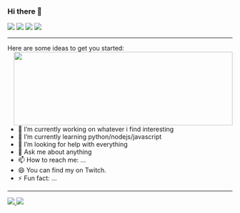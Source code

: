 ### Hi there 👋
<a href="https://twitch.tv/Aerglonus"><img src="https://img.shields.io/badge/twitch-9146FF.svg?style=for-the-badge&logo=twitch&logoColor=white"/></a>
 <a href="https://instagram.com/Aerglonus"><img src="https://img.shields.io/badge/instagram-E4405F.svg?style=for-the-badge&logo=instagram&logoColor=white"/></a>
  <a href="https://www.linkedin.com/in/caleb-contreras-8a41764b/"><img src="https://img.shields.io/badge/linkedin-0077B5.svg?style=for-the-badge&logo=linkedin&logoColor=white"/></a>
  <a href="https://twitter.com/Aerglonus"><img src="https://img.shields.io/badge/twitter-1DA1F2.svg?style=for-the-badge&logo=twitter&logoColor=white"/></a>
____________________________



<!--
**Aerglonus/Aerglonus** is a ✨ _special_ ✨ repository because its `README.md` (this file) appears on your GitHub profile. -->
Here are some ideas to get you started: <img align="right" width="490" height="165" src="https://github-readme-stats.vercel.app/api?username=Aerglonus&show_icons=true&theme=buefy"/>
- 🔭 I’m currently working on whatever i find interesting 
- 🌱 I’m currently learning python/nodejs/javascript    
- 🤔 I’m looking for help with everything
- 💬 Ask me about anything  
- 📫 How to reach me: ...
- 😄 You can find my on Twitch. 
- ⚡ Fun fact: ... 
____________
<a href="https://discord.gg/FHk84xf"> <img src="https://img.shields.io/badge/Discord-black?style=flat-square&logo=discord"  /> </a>
<a href="https://gitlab.com/Aerglonus"><img src="https://img.shields.io/badge/-GitLab-FCA121?style=flat-square&logo=gitlab"/></a>



